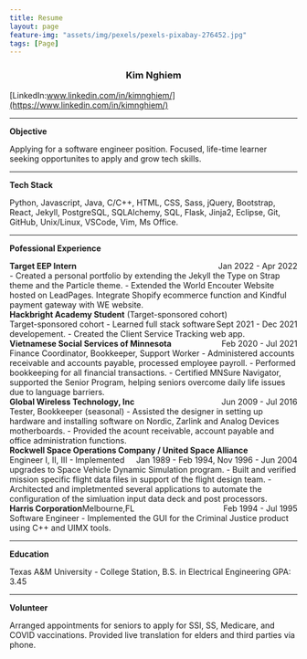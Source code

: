 ```yaml
---
title: Resume
layout: page
feature-img: "assets/img/pexels/pexels-pixabay-276452.jpg"
tags: [Page]
---
```


<h3 align="center">Kim Nghiem</h3>
<knghiem03@gmail.com>

[LinkedIn:www.linkedin.com/in/kimnghiem/](https://www.linkedin.com/in/kimnghiem/)

***
**Objective**

Applying for a software engineer position. Focused, life-time learner seeking opportunites to apply and grow tech skills. 

***

**Tech Stack**

 Python, Javascript, Java, C/C++, HTML, CSS, Sass, jQuery, Bootstrap, React, Jekyll, PostgreSQL, SQLAlchemy, SQL, Flask, Jinja2, Eclipse, Git, GitHub, Unix/Linux, VSCode, Vim, Ms Office.

***

**Pofessional Experience**

<div>
<b>Target EEP Intern</b>
<div style="float:right">Jan 2022 - Apr 2022</div>
</div>
- Created a personal portfolio by extending the Jekyll the Type on Strap theme and the Particle theme.
- Extended the World Encouter Website hosted on LeadPages. Integrate Shopify ecommerce function and Kindful payment gateway with WE website.

<div>
<b>Hackbright Academy Student</b> (Target-sponsored cohort)
<div style="float:right">Sept 2021 -  Dec 2021</div>
</div>
Target-sponsored cohort
- Learned full stack software developement. 
- Created the Client Service Tracking web app.

<div>
<b>Vietnamese Social Services of Minnesota</b>
<div style="float:right"> Feb 2020 - Jul 2021</div>
</div>
Finance Coordinator, Bookkeeper, Support Worker
- Administered accounts receivable and accounts payable, processed employee payroll.
- Performed bookkeeping for all financial transactions.
- Certified MNSure Navigator, supported the Senior Program, helping seniors overcome daily life issues due to language barriers.

<div>
<b>Global Wireless Technology, Inc</b> 
<div style="float:right"> Jun 2009 - Jul 2016</div>
</div>
Tester, Bookkeeper (seasonal)
- Assisted the designer in setting up hardware and installing software on Nordic, Zarlink and Analog Devices motherboards.
- Provided the acount receivable, account payable and office administration functions.

<div>
<b>Rockwell Space Operations Company / United Space Alliance</b> 
<div style="float:right"> Jan 1989 - Feb 1994, Nov 1996 - Jun 2004</div>
</div>
Engineer I, II, III
- Implemented upgrades to Space Vehicle Dynamic Simulation program.
- Built and verified mission specific flight data files in support of the flight design team.
- Architected and impletmented several applications to automate the configuration of the simluation input data deck and post processors.

<div>
<b>Harris Corporation</b>Melbourne,FL 
<div style="float:right"> Feb 1994 - Jul 1995</div>
</div>
Software Engineer
- Implemented the GUI for the Criminal Justice product using C++ and UIMX tools.

***

**Education**

Texas A&M University - College Station, B.S. in Electrical Engineering GPA: 3.45

***

**Volunteer**

Arranged appointments for seniors to apply for SSI, SS, Medicare, and COVID vaccinations. Provided live translation for elders and third parties via phone.



